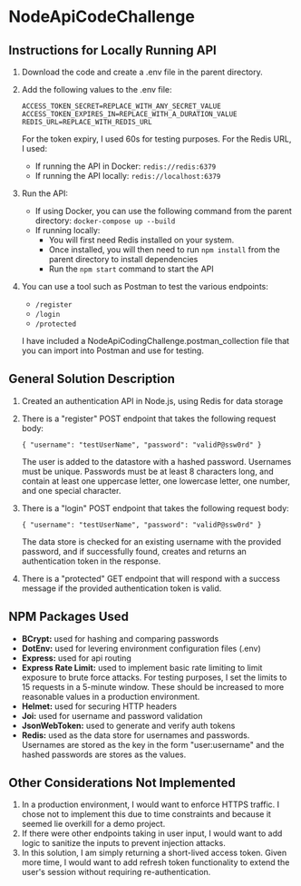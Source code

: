 # NodeApiCodeChallenge

## Instructions for Locally Running API

1. Download the code and create a .env file in the parent directory. 

2. Add the following values to the .env file:

    `ACCESS_TOKEN_SECRET=REPLACE_WITH_ANY_SECRET_VALUE`
    `ACCESS_TOKEN_EXPIRES_IN=REPLACE_WITH_A_DURATION_VALUE`
    `REDIS_URL=REPLACE_WITH_REDIS_URL`

    For the token expiry, I used 60s for testing purposes.
    For the Redis URL, I used:
    - If running the API in Docker: `redis://redis:6379`
    - If running the API locally: `redis://localhost:6379`

3. Run the API:

    - If using Docker, you can use the following command from the parent directory:
    `docker-compose up --build`
    - If running locally:
        - You will first need Redis installed on your system.  
        - Once installed, you will then need to run `npm install` from the parent directory to install dependencies
        - Run the `npm start` command to start the API

4. You can use a tool such as Postman to test the various endpoints:
    - `/register`
    - `/login`
    - `/protected`

    I have included a NodeApiCodingChallenge.postman_collection file that you can import into Postman and use for testing.

## General Solution Description

1. Created an authentication API in Node.js, using Redis for data storage

2. There is a "register" POST endpoint that takes the following request body:

    `{
        "username": "testUserName",
        "password": "validP@ssw0rd"
    }`

    The user is added to the datastore with a hashed password.  Usernames must be unique. Passwords must be at least 8 characters long, and contain at least one uppercase letter, one lowercase letter, one number, and one special character.

3. There is a "login" POST endpoint that takes the following request body:

    `{
        "username": "testUserName",
        "password": "validP@ssw0rd"
    }`

    The data store is checked for an existing username with the provided password, and if successfully found, creates and returns an authentication token in the response.

4. There is a "protected" GET endpoint that will respond with a success message if the provided authentication token is valid.

## NPM Packages Used

- **BCrypt:** used for hashing and comparing passwords
- **DotEnv:** used for levering environment configuration files (.env)
- **Express:** used for api routing
- **Express Rate Limit:** used to implement basic rate limiting to limit exposure to brute force attacks. For testing purposes, I set the limits to 15 requests in a 5-minute window.  These should be increased to more reasonable values in a production environment.
- **Helmet:** used for securing HTTP headers
- **Joi:** used for username and password validation
- **JsonWebToken:** used to generate and verify auth tokens
- **Redis:** used as the data store for usernames and passwords.  Usernames are stored as the key in the form "user:username" and the hashed passwords are stores as the values.

## Other Considerations Not Implemented

1. In a production environment, I would want to enforce HTTPS traffic. I chose not to implement this due to time constraints and because it seemed lie overkill for a demo project.
2. If there were other endpoints taking in user input, I would want to add logic to sanitize the inputs to prevent injection attacks. 
3. In this solution, I am simply returning a short-lived access token. Given more time, I would want to add refresh token functionality to extend the user's session without requiring re-authentication.
